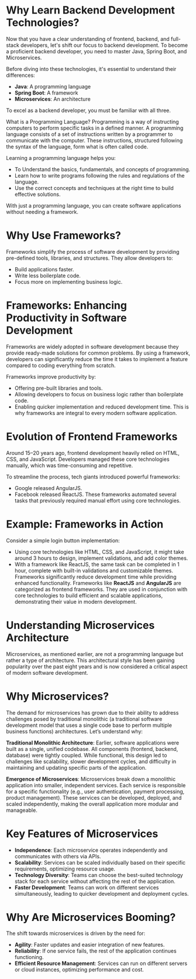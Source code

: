 # Why Learn Backend Development Technologies?
Now that you have a clear understanding of frontend, backend, and full-stack developers, let's shift our focus to backend development. To become a proficient backend developer, you need to master Java, Spring Boot, and Microservices.

Before diving into these technologies, it's essential to understand their differences:
- **Java**: A programming language
- **Spring Boot**: A framework
- **Microservices**: An architecture

To excel as a backend developer, you must be familiar with all three.

What is a Programming Language?
Programming is a way of instructing computers to perform specific tasks in a defined manner. A programming language consists of a set of instructions written by a programmer to communicate with the computer. These instructions, structured following the syntax of the language, form what is often called code.

Learning a programming language helps you:
- To Understand the basics, fundamentals, and concepts of programming.
- Learn how to write programs following the rules and regulations of the language.
- Use the correct concepts and techniques at the right time to build effective solutions.

With just a programming language, you can create software applications without needing a framework.

# Why Use Frameworks?
Frameworks simplify the process of software development by providing pre-defined tools, libraries, and structures. They allow developers to:
- Build applications faster.
- Write less boilerplate code.
- Focus more on implementing business logic.

# Frameworks: Enhancing Productivity in Software Development
Frameworks are widely adopted in software development because they provide ready-made solutions for common problems. By using a framework, developers can significantly reduce the time it takes to implement a feature compared to coding everything from scratch.

Frameworks improve productivity by:
- Offering pre-built libraries and tools.
- Allowing developers to focus on business logic rather than boilerplate code.
- Enabling quicker implementation and reduced development time.
This is why frameworks are integral to every modern software application.

# Evolution of Frontend Frameworks
Around 15–20 years ago, frontend development heavily relied on HTML, CSS, and JavaScript. Developers managed these core technologies manually, which was time-consuming and repetitive.

To streamline the process, tech giants introduced powerful frameworks:
- Google released AngularJS.
- Facebook released ReactJS.
These frameworks automated several tasks that previously required manual effort using core technologies.

# Example: Frameworks in Action
Consider a simple login button implementation:
- Using core technologies like HTML, CSS, and JavaScript, it might take around 3 hours to design, implement validations, and add color themes.
- With a framework like ReactJS, the same task can be completed in 1 hour, complete with built-in validations and customizable themes.
Frameworks significantly reduce development time while providing enhanced functionality.
Frameworks like **ReactJS** and **AngularJS** are categorized as frontend frameworks. They are used in conjunction with core technologies to build efficient and scalable applications, demonstrating their value in modern development.

# Understanding Microservices Architecture
Microservices, as mentioned earlier, are not a programming language but rather a type of architecture. This architectural style has been gaining popularity over the past eight years and is now considered a critical aspect of modern software development.

# Why Microservices?
The demand for microservices has grown due to their ability to address challenges posed by traditional monolithic (a traditional software development model that uses a single code base to perform multiple business functions) architectures. Let’s understand why:

**Traditional Monolithic Architecture**:
Earlier, software applications were built as a single, unified codebase. All components (frontend, backend, database) were tightly coupled. While functional, this design led to challenges like scalability, slower development cycles, and difficulty in maintaining and updating specific parts of the application.

**Emergence of Microservices**:
Microservices break down a monolithic application into smaller, independent services. Each service is responsible for a specific functionality (e.g., user authentication, payment processing, product management).
These services can be developed, deployed, and scaled independently, making the overall application more modular and manageable.

# Key Features of Microservices
- **Independence**: Each microservice operates independently and communicates with others via APIs.
- **Scalability**: Services can be scaled individually based on their specific requirements, optimizing resource usage.
- **Technology Diversity**: Teams can choose the best-suited technology stack for each service without affecting the rest of the application.
- **Faster Development**: Teams can work on different services simultaneously, leading to quicker development and deployment cycles.

# Why Are Microservices Booming?
The shift towards microservices is driven by the need for:
- **Agility**: Faster updates and easier integration of new features.
- **Reliability**: If one service fails, the rest of the application continues functioning.
- **Efficient Resource Management**: Services can run on different servers or cloud instances, optimizing performance and cost.